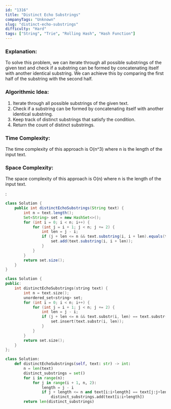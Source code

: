```yaml
---
id: "1316"
title: "Distinct Echo Substrings"
companyTags: "Unknown"
slug: "distinct-echo-substrings"
difficulty: "Hard"
tags: ["String", "Trie", "Rolling Hash", "Hash Function"]
---
```


### Explanation:
To solve this problem, we can iterate through all possible substrings of the given text and check if a substring can be formed by concatenating itself with another identical substring. We can achieve this by comparing the first half of the substring with the second half.

### Algorithmic Idea:
1. Iterate through all possible substrings of the given text.
2. Check if a substring can be formed by concatenating itself with another identical substring.
3. Keep track of distinct substrings that satisfy the condition.
4. Return the count of distinct substrings.

### Time Complexity:
The time complexity of this approach is O(n^3) where n is the length of the input text.

### Space Complexity:
The space complexity of this approach is O(n) where n is the length of the input text.

:

```java
class Solution {
    public int distinctEchoSubstrings(String text) {
        int n = text.length();
        Set<String> set = new HashSet<>();
        for (int i = 0; i < n; i++) {
            for (int j = i + 1; j < n; j += 2) {
                int len = j - i;
                if (j + len <= n && text.substring(i, i + len).equals(text.substring(j, j + len))) {
                    set.add(text.substring(i, i + len));
                }
            }
        }
        return set.size();
    }
}
```

```cpp
class Solution {
public:
    int distinctEchoSubstrings(string text) {
        int n = text.size();
        unordered_set<string> set;
        for (int i = 0; i < n; i++) {
            for (int j = i + 1; j < n; j += 2) {
                int len = j - i;
                if (j + len <= n && text.substr(i, len) == text.substr(j, len)) {
                    set.insert(text.substr(i, len));
                }
            }
        }
        return set.size();
    }
};
```

```python
class Solution:
    def distinctEchoSubstrings(self, text: str) -> int:
        n = len(text)
        distinct_substrings = set()
        for i in range(n):
            for j in range(i + 1, n, 2):
                length = j - i
                if j + length <= n and text[i:i+length] == text[j:j+length]:
                    distinct_substrings.add(text[i:i+length])
        return len(distinct_substrings)
```